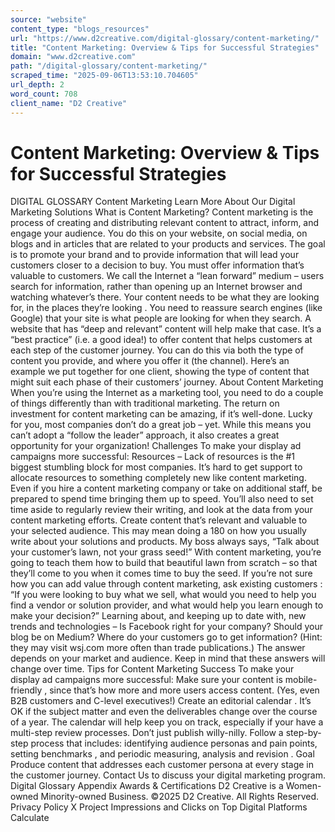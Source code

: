 ```yaml
---
source: "website"
content_type: "blogs_resources"
url: "https://www.d2creative.com/digital-glossary/content-marketing/"
title: "Content Marketing: Overview & Tips for Successful Strategies"
domain: "www.d2creative.com"
path: "/digital-glossary/content-marketing/"
scraped_time: "2025-09-06T13:53:10.704605"
url_depth: 2
word_count: 708
client_name: "D2 Creative"
---
```


# Content Marketing: Overview & Tips for Successful Strategies

DIGITAL GLOSSARY Content Marketing Learn More About Our Digital Marketing Solutions What is Content Marketing? Content marketing is the process of creating and distributing relevant content to attract, inform, and engage your audience. You do this on your website, on social media, on blogs and in articles that are related to your products and services. The goal is to promote your brand and to provide information that will lead your customers closer to a decision to buy. You must offer information that’s valuable to customers. We call the Internet a “lean forward” medium – users search for information, rather than opening up an Internet browser and watching whatever’s there. Your content needs to be what they are looking for, in the places they’re looking . You need to reassure search engines (like Google) that your site is what people are looking for when they search. A website that has “deep and relevant” content will help make that case. It’s a “best practice” (i.e. a good idea!) to offer content that helps customers at each step of the customer journey. You can do this via both the type of content you provide, and where you offer it (the channel).
Here’s an example we put together for one client, showing the type of content that might suit each phase of their customers’ journey. About Content Marketing When you’re using the Internet as a marketing tool, you need to do a couple of things differently than with traditional marketing. The return on investment for content marketing can be amazing, if it’s well-done. Lucky for you, most companies don’t do a great job – yet. While this means you can’t adopt a “follow the leader” approach, it also creates a great opportunity for your organization! Challenges To make your display ad campaigns more successful: Resources – Lack of resources is the #1 biggest stumbling block for most companies. It’s hard to get support to allocate resources to something completely new like content marketing. Even if you hire a content marketing company or take on additional staff, be prepared to spend time bringing them up to speed. You’ll also need to set time aside to regularly review their writing, and look at the data from your content marketing efforts. Create content that’s relevant and valuable to your selected audience. This may mean doing a 180 on how you usually write about your solutions and products. My boss always says, “Talk about your customer’s lawn, not your grass seed!” With content marketing, you’re going to teach them how to build that beautiful lawn from scratch – so that they’ll come to you when it comes time to buy the seed. If you’re not sure how you can add value through content marketing, ask existing customers : “If you were looking to buy what we sell, what would you need to help you find a vendor or solution provider, and what would help you learn enough to make your decision?” Learning about, and keeping up to date with, new trends and technologies – Is Facebook right for your company? Should your blog be on Medium? Where do your customers go to get information? (Hint: they may visit wsj.com more often than trade publications.) The answer depends on your market and audience. Keep in mind that these answers will change over time. Tips for Content Marketing Success To make your display ad campaigns more successful: Make sure your content is mobile-friendly , since that’s how more and more users access content. (Yes, even B2B customers and C-level executives!) Create an editorial calendar . It’s OK if the subject matter and even the deliverables change over the course of a year. The calendar will help keep you on track, especially if your have a multi-step review processes. Don’t just publish willy-nilly. Follow a step-by-step process that includes: identifying audience personas and pain points, setting benchmarks , and periodic measuring, analysis and revision . Goal Produce content that addresses each customer persona at every stage in the customer journey. Contact Us to discuss your digital marketing program. Digital Glossary Appendix Awards & Certifications D2 Creative is a Women-owned Minority-owned Business. ©2025 D2 Creative. All Rights Reserved. Privacy Policy X Project Impressions and Clicks on Top Digital Platforms Calculate